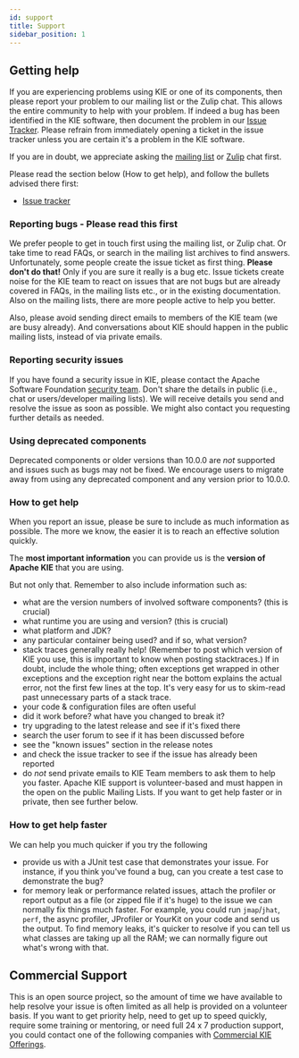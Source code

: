 ```yaml
---
id: support
title: Support
sidebar_position: 1
---
```


## Getting help

If you are experiencing problems using KIE or one of its components, then please report your problem to our mailing list or the Zulip chat.
This allows the entire community to help with your problem.
If indeed a bug has been identified in the KIE software,
then document the problem in our [Issue Tracker](https://github.com/apache/incubator-kie-issues/issues).
Please refrain
from immediately opening a ticket in the issue tracker unless you are certain it's a problem in the KIE software.

If you are in doubt, we appreciate asking the [mailing list](/docs/community/#mailing-list) or [Zulip](https://kie.zulipchat.com) chat first.

Please read the section below (How to get help), and follow the bullets advised there first:

* [Issue tracker](https://github.com/apache/incubator-kie-issues/issues)

### Reporting bugs - Please read this first

We prefer people to get in touch first using the mailing list, or Zulip chat. Or take time to read FAQs, or search in the mailing list archives to find answers.
Unfortunately, some people create the issue ticket as first thing. **Please don't do that!** Only if you are sure it really is a bug etc. Issue tickets create noise
for the KIE team to react on issues that are not bugs but are already covered in FAQs, in the mailing lists etc., or in the existing documentation.
Also on the mailing lists, there are more people active to help you better.

Also, please avoid sending direct emails to members of the KIE team (we are busy already).
And conversations about KIE should happen in the public mailing lists, instead of via private emails.

### Reporting security issues

If you have found a security issue in KIE,
please contact the Apache Software Foundation [security team](https://www.apache.org/security/).
Don't share the details in public (i.e., chat or users/developer mailing lists).
We will receive details you send and resolve the issue as soon as possible.
We might also contact you requesting further details as needed.

### Using deprecated components

Deprecated components or older versions than 10.0.0 are *not* supported and issues such as bugs may not be fixed. We encourage users to migrate away from using any deprecated component and any version prior to 10.0.0.

### How to get help

When you report an issue, please be sure to include as much information as possible. The more we know, the easier it is to reach an effective solution quickly.

The **most important information** you can provide us is the **version of Apache KIE** that you are using.  

But not only that. Remember to also include information such as:

*  what are the version numbers of involved software components? (this is crucial)
*  what runtime you are using and version? (this is crucial)
*  what platform and JDK?
*  any particular container being used? and if so, what version?
*  stack traces generally really help! (Remember to post which version of KIE you use, this is important to know when posting stacktraces.) If in doubt, include the whole thing; often exceptions get wrapped in other exceptions and the exception right near the bottom explains the actual error, not the first few lines at the top. It's very easy for us to skim-read past unnecessary parts of a stack trace.
*  your code & configuration files are often useful
*  did it work before? what have you changed to break it?
*  try upgrading to the latest release and see if it's fixed there
*  search the user forum to see if it has been discussed before
*  see the "known issues" section in the release notes
*  and check the issue tracker to see if the issue has already been reported
*  do *not* send private emails to KIE Team members to ask them to help you faster. Apache KIE support is volunteer-based and must happen in the open on the public Mailing Lists. If you want to get help faster or in private, then see further below.

### How to get help faster

We can help you much quicker if you try the following

*  provide us with a JUnit test case that demonstrates your issue. For instance, if you think you've found a bug, can you create a test case to demonstrate the bug?
*  for memory leak or performance related issues, attach the profiler or report output as a file (or zipped file if it's huge) to the issue we can normally fix things much faster. For example, you could run `jmap`/`jhat`, `perf`, the async profiler, JProfiler or YourKit on your code and send us the output. To find memory leaks, it's quicker to resolve if you can tell us what classes are taking up all the RAM; we can normally figure out what's wrong with that.

## Commercial Support

This is an open source project, so the amount of time we have available to help resolve your issue is often limited as all help is provided on a volunteer basis.
If you want to get priority help, need to get up to speed quickly, require some training or mentoring, or need full 24 x 7 production support, you could contact one of the following companies with [Commercial KIE Offerings](/docs/community/commercial-support).